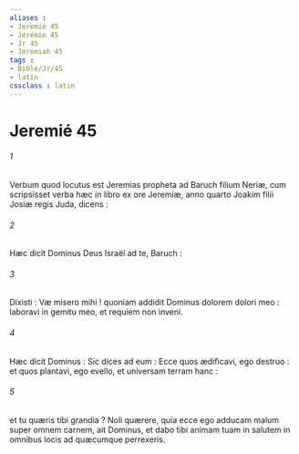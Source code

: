 ```yaml
---
aliases : 
- Jeremié 45
- Jérémie 45
- Jr 45
- Jeremiah 45
tags : 
- Bible/Jr/45
- latin
cssclass : latin
---
```


# Jeremié 45

###### 1
Verbum quod locutus est Jeremias propheta ad Baruch filium Neriæ, cum scripsisset verba hæc in libro ex ore Jeremiæ, anno quarto Joakim filii Josiæ regis Juda, dicens :
###### 2
Hæc dicit Dominus Deus Israël ad te, Baruch :
###### 3
Dixisti : Væ misero mihi ! quoniam addidit Dominus dolorem dolori meo : laboravi in gemitu meo, et requiem non inveni.
###### 4
Hæc dicit Dominus : Sic dices ad eum : Ecce quos ædificavi, ego destruo : et quos plantavi, ego evello, et universam terram hanc :
###### 5
et tu quæris tibi grandia ? Noli quærere, quia ecce ego adducam malum super omnem carnem, ait Dominus, et dabo tibi animam tuam in salutem in omnibus locis ad quæcumque perrexeris.
